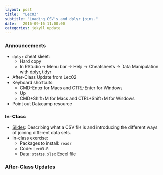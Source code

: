 ```yaml
---
layout: post
title:  "Lec03"
subtitle: "Loading CSV's and dplyr joins."
date:   2016-09-16 11:00:00
categories: jekyll update
---
```



### Announcements

* `dplyr` cheat sheet:
    + Hard copy
    + In RStudio -> Menu bar -> Help -> Cheatsheets -> Data Manipulation with dplyr, tidyr
* After-Class Update from Lec02
* Keyboard shortcuts:
    + CMD-Enter for Macs and CTRL-Enter for Windows
    + Up
    + CMD+Shift+M for Macs and CTRL+Shift+M for Windows 
* Point out Datacamp resource
    


### In-Class

* <a href = "http://htmlpreview.github.io/?https://raw.githubusercontent.com/2016-09-Middlebury-Data-Science/Topics/master/Lec03%20Loading%20CSVs%20and%20dplyr%20joins/Lec03.html" target = "_blank">Slides</a>:
Describing what a CSV file is and introducing the different ways of joining different data sets.
* In-class exercise:
    + Packages to install: `readr`
    + Code: `Lec03.R`
    + Data: `states.xlsx` Excel file


### After-Class Updates

